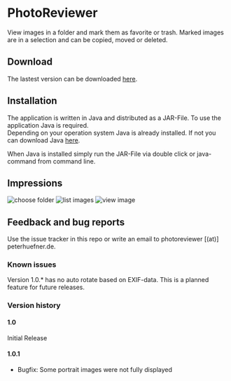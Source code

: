 # PhotoReviewer

View images in a folder and mark them as favorite or trash. Marked images are in a selection and can be copied, moved or deleted.

## Download

The lastest version can be downloaded [here](https://github.com/PeterHuefner/PhotoReviewer/blob/master/builds/current/PhotoReviewer.jar?raw=true).

## Installation

The application is written in Java and distributed as a JAR-File. To use the application Java is required.<br>
Depending on your operation system Java is already installed. If not you can download Java [here](https://java.com/de/download/).

When Java is installed simply run the JAR-File via double click or java-command from command line.

## Impressions

![choose folder](http://www.peterhuefner.de/PhotoReviewer_anleitung/1_choose_folder.png)
![list images](http://www.peterhuefner.de/PhotoReviewer_anleitung/2_review.png)
![view image](http://www.peterhuefner.de/PhotoReviewer_anleitung/3_view.png)

## Feedback and bug reports

Use the issue tracker in this repo or write an email to photoreviewer [(at)] peterhuefner.de.

### Known issues

Version 1.0.* has no auto rotate based on EXIF-data. This is a planned feature for future releases.

### Version history

#### 1.0

Initial Release

#### 1.0.1

- Bugfix: Some portrait images were not fully displayed